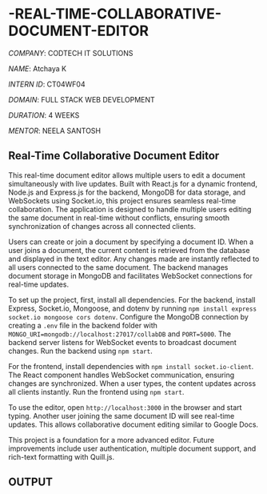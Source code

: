 # -REAL-TIME-COLLABORATIVE-DOCUMENT-EDITOR

*COMPANY*: CODTECH IT SOLUTIONS

*NAME*: Atchaya K

*INTERN ID*: CT04WF04

*DOMAIN*: FULL STACK WEB DEVELOPMENT

*DURATION*: 4 WEEKS

*MENTOR*: NEELA SANTOSH

## Real-Time Collaborative Document Editor  

This real-time document editor allows multiple users to edit a document simultaneously with live updates. Built with React.js for a dynamic frontend, Node.js and Express.js for the backend, MongoDB for data storage, and WebSockets using Socket.io, this project ensures seamless real-time collaboration. The application is designed to handle multiple users editing the same document in real-time without conflicts, ensuring smooth synchronization of changes across all connected clients.  

Users can create or join a document by specifying a document ID. When a user joins a document, the current content is retrieved from the database and displayed in the text editor. Any changes made are instantly reflected to all users connected to the same document. The backend manages document storage in MongoDB and facilitates WebSocket connections for real-time updates.  

To set up the project, first, install all dependencies. For the backend, install Express, Socket.io, Mongoose, and dotenv by running `npm install express socket.io mongoose cors dotenv`. Configure the MongoDB connection by creating a `.env` file in the backend folder with `MONGO_URI=mongodb://localhost:27017/collabDB` and `PORT=5000`. The backend server listens for WebSocket events to broadcast document changes. Run the backend using `npm start`.  

For the frontend, install dependencies with `npm install socket.io-client`. The React component handles WebSocket communication, ensuring changes are synchronized. When a user types, the content updates across all clients instantly. Run the frontend using `npm start`.  

To use the editor, open `http://localhost:3000` in the browser and start typing. Another user joining the same document ID will see real-time updates. This allows collaborative document editing similar to Google Docs.  

This project is a foundation for a more advanced editor. Future improvements include user authentication, multiple document support, and rich-text formatting with Quill.js.   

## OUTPUT

